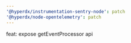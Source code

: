 ```yaml
---
'@hyperdx/instrumentation-sentry-node': patch
'@hyperdx/node-opentelemetry': patch
---
```


feat: expose getEventProcessor api
